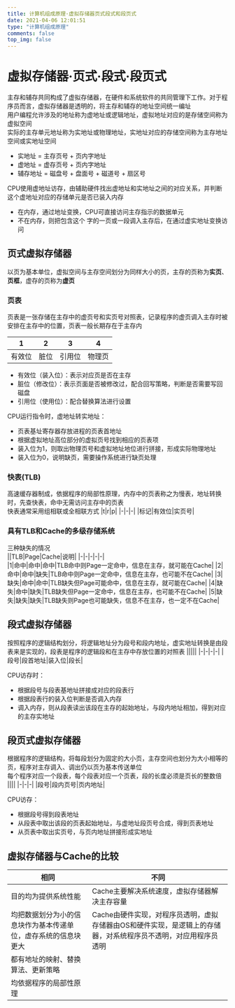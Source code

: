 ```yaml
---
title: 计算机组成原理·虚拟存储器页式段式和段页式
date: 2021-04-06 12:01:51
type: "计算机组成原理"
comments: false
top_img: false
---
```



# 虚拟存储器·页式·段式·段页式
主存和辅存共同构成了虚拟存储器，在硬件和系统软件的共同管理下工作。对于程序员而言，虚拟存储器是透明的，将主存和辅存的地址空间统一编址  
用户编程允许涉及的地址称为虚地址或逻辑地址，虚拟地址对应的是存储空间称为虚拟空间  
实际的主存单元地址称为实地址或物理地址，实地址对应的存储空间称为主存地址空间或实地址空间
- 实地址 = 主存页号 + 页内字地址
- 虚地址 = 虚存页号 + 页内字地址
- 辅存地址 = 磁盘号 + 盘面号 + 磁道号 + 扇区号

CPU使用虚地址访存，由辅助硬件找出虚地址和实地址之间的对应关系，并判断这个虚地址对应的存储单元是否已装入内存
- 在内存，通过地址变换，CPU可直接访问主存指示的数据单元
- 不在内存，则把包含这个 字的一页或一段调入主存后，在通过虚实地址变换访问

## 页式虚拟存储器
以页为基本单位，虚拟空间与主存空间划分为同样大小的页，主存的页称为**实页**、**页框**，虚存的页称为**虚页**  
### 页表
页表是一张存储在主存中的虚页号和实页号对照表，记录程序的虚页调入主存时被安排在主存中的位置，页表一般长期存在于主存内

|1|2|3|4|
|-|-|-|-|
|有效位|脏位|引用位|物理页|

- 有效位（装入位）：表示对应页是否在主存
- 脏位（修改位）：表示页面是否被修改过，配合回写策略，判断是否需要写回磁盘
- 引用位（使用位）：配合替换算法进行设置

CPU运行指令时，虚地址转实地址：
- 页表基址寄存器存放进程的页表首地址
- 根据虚拟地址高位部分的虚拟页号找到相应的页表项
- 装入位为1，则取出物理页号和虚拟地址地位进行拼接，形成实际物理地址
- 装入位为0，说明缺页，需要操作系统进行缺页处理

### 快表(TLB)
高速缓存器制成，依据程序的局部性原理，内存中的页表称之为慢表，地址转换时，先查快表，命中无需访问主存中的页表  
快表通常采用组相联或全相联方式
|t|r|p|
|-|-|-|
|标记|有效位|实页号|
### 具有TLB和Cache的多级存储系统  
三种缺失的情况  
||TLB|Page|Cache|说明|
|-|-|-|-|-|  
|1|命中|命中|命中|TLB命中则Page一定命中，信息在主存，就可能在Cache|
|2|命中|命中|缺失|TLB命中则Page一定命中，信息在主存，也可能不在Cache|
|3|缺失|命中|命中|TLB缺失但Page可能命中，信息在主存，就可能在Cache|
|4|缺失|命中|缺失|TLB缺失但Page一定命中，信息在主存，也可能不在Cache|
|5|缺失|缺失|缺失|TLB缺失则Page也可能缺失，信息不在主存，也一定不在Cache|

## 段式虚拟存储器
按照程序的逻辑结构划分，将逻辑地址分为段号和段内地址，虚实地址转换是由段表来是实现的，段表是程序的逻辑段和在主存中存放位置的对照表
|||||
|-|-|-|-|
|段号|段首地址|装入位|段长|

CPU访存时：
- 根据段号与段表基地址拼接成对应的段表行
- 根据段表行的装入位判断是否调入内存
- 调入内存，则从段表读出该段在主存的起始地址，与段内地址相加，得到对应的主存实地址
## 段页式虚拟存储器
根据程序的逻辑结构，将每段划分为固定的大小页，主存空间也划分为大小相等的页，程序对主存调入、调出仍以页为基本传送单位  
每个程序对应一个段表，每个段表对应一个页表，段的长度必须是页长的整数倍  
||||
|-|-|-|
|段号|段内页号|页内地址|

CPU访存：
- 根据段号得到段表地址
- 从段表中取出该段的页表起始地址，与虚地址段页号合成，得到页表地址
- 从页表中取出实页号，与页内地址拼接形成实地址
## 虚拟存储器与Cache的比较
|相同|不同|
|-|-|
|目的均为提供系统性能|Cache主要解决系统速度，虚拟存储器解决主存容量|
|均把数据划分为小的信息块作为基本传递单位，虚存系统的信息块更大|Cache由硬件实现，对程序员透明，虚拟存储器由OS和硬件实现，是逻辑上的存储器，对系统程序员不透明，对应用程序员透明|
|都有地址的映射、替换算法、更新策略||
|均依据程序的局部性原理||